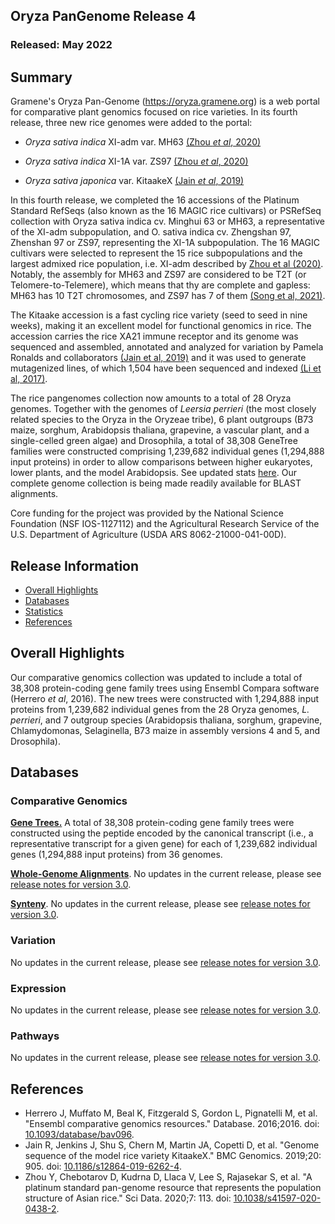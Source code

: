 ## Oryza PanGenome Release 4
### Released: May 2022
## Summary

Gramene's Oryza Pan-Genome (https://oryza.gramene.org) is a web portal for comparative plant genomics focused on rice varieties. In its fourth release, three new rice genomes were added to the portal: 

* _Oryza sativa indica_ XI-adm var. MH63 [(Zhou _et al_, 2020)](https://doi.org/10.1038/s41597-020-0438-2)

* _Oryza sativa indica_ XI-1A var. ZS97 [(Zhou _et al_, 2020)](https://doi.org/10.1038/s41597-020-0438-2)

* _Oryza sativa japonica_ var. KitaakeX [(Jain _et al_, 2019)](https://doi.org/10.1186/s12864-019-6262-4)

In this fourth release, we completed the 16 accessions of the Platinum Standard RefSeqs (also known as the 16 MAGIC rice cultivars) or PSRefSeq collection with Oryza sativa indica cv. Minghui 63 or MH63, a representative of the XI-adm subpopulation, and O. sativa indica cv. Zhengshan 97, Zhenshan 97 or ZS97, representing the XI-1A subpopulation. The 16 MAGIC cultivars were selected to represent the 15 rice subpopulations and the largest admixed rice population, i.e. XI-adm described by [Zhou et al (2020)](https://doi.org/10.1038/s41597-020-0438-2). Notably, the assembly for MH63 and ZS97 are considered to be T2T (or Telomere-to-Telemere), which means that thy are complete and gapless: MH63 has 10 T2T chromosomes, and ZS97 has 7 of them [(Song et al, 2021)](https://doi.org/10.1016/j.molp.2021.06.018).

The Kitaake accession is a fast cycling rice variety (seed to seed in nine weeks), making it an excellent model for functional genomics in rice. The accession carries the rice XA21 immune receptor and its genome was sequenced and assembled, annotated and analyzed for variation by Pamela Ronalds and collaborators [(Jain et al, 2019)](https://doi.org/10.1186/s12864-019-6262-4) and it was used to generate mutagenized lines, of which 1,504 have been sequenced and indexed [(Li et al, 2017)](https://doi.org/10.1105/tpc.17.00154). 

The rice pangenomes collection now amounts to a total of 28 Oryza genomes. Together with the genomes of _Leersia perrieri_ (the most closely related species to the Oryza in the Oryzeae tribe), 6 plant outgroups (B73 maize, sorghum, Arabidopsis thaliana, grapevine, a vascular plant, and a single-celled green algae) and Drosophila, a total of 38,308 GeneTree families were constructed comprising 1,239,682 individual genes (1,294,888 input proteins) in order to allow comparisons between higher eukaryotes, lower plants, and the model Arabidopsis. See updated stats [here](https://oryza-ensembl.gramene.org/prot_tree_stats.html). Our complete genome collection is being made readily available for BLAST alignments.  

Core funding for the project was provided by the National Science Foundation (NSF IOS-1127112) and the Agricultural Research Service of the U.S. Department of Agriculture (USDA ARS 8062-21000-041-00D).  


## Release Information
- [Overall Highlights](#overall-highlights)
- [Databases](#databases)
- [Statistics](#statistics)
- [References](#references)

## Overall Highlights 

Our comparative genomics collection was updated to include a total of 38,308 protein-coding gene family trees using Ensembl Compara software (Herrero _et al_, 2016). The new trees were constructed with 1,294,888 input proteins from 1,239,682 individual genes from the 28 Oryza genomes, _L. perrieri_, and 7 outgroup species (Arabidopsis thaliana, sorghum, grapevine, Chlamydomonas, Selaginella, B73 maize in assembly versions 4 and 5, and Drosophila).


## Databases 
### Comparative Genomics

[**Gene Trees.**](https://oryza-ensembl.gramene.org/prot_tree_stats.html) A total of 38,308 protein-coding gene family trees were constructed using the peptide encoded by the canonical transcript (i.e., a representative transcript for a given gene) for each of 1,239,682 individual genes (1,294,888 input proteins) from 36 genomes.

[**Whole-Genome Alignments**](https://oryza-ensembl.gramene.org/compara_analyses.html). No updates in the current release, please see [release notes for version 3.0](https://oryza.gramene.org/news).

[**Synteny**](https://oryza-ensembl.gramene.org/compara_analyses.html). No updates in the current release, please see [release notes for version 3.0](https://oryza.gramene.org/news).

### Variation

No updates in the current release, please see [release notes for version 3.0](https://oryza.gramene.org/news).

### Expression

No updates in the current release, please see [release notes for version 3.0](https://oryza.gramene.org/news).

### Pathways

No updates in the current release, please see [release notes for version 3.0](https://oryza.gramene.org/news).

## References

- Herrero J, Muffato M, Beal K, Fitzgerald S, Gordon L, Pignatelli M, et al. "Ensembl comparative genomics resources." Database. 2016;2016. doi: [10.1093/database/bav096](http://doi.org/10.1093/database/bav096).
- Jain R, Jenkins J, Shu S, Chern M, Martin JA, Copetti D, et al. "Genome sequence of the model rice variety KitaakeX." BMC Genomics. 2019;20: 905. doi: [10.1186/s12864-019-6262-4](http://doi.org/10.1186/s12864-019-6262-4).
- Zhou Y, Chebotarov D, Kudrna D, Llaca V, Lee S, Rajasekar S, et al. "A platinum standard pan-genome resource that represents the population structure of Asian rice." Sci Data. 2020;7: 113. doi: [10.1038/s41597-020-0438-2](http://doi.org/10.1038/s41597-020-0438-2).

